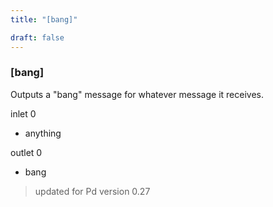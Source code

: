 ```yaml
---
title: "[bang]"

draft: false
---
```


### [bang]

Outputs a "bang" message for whatever message it receives.

inlet 0

 - anything

outlet 0

 - bang
 
> updated for Pd version 0.27
 


